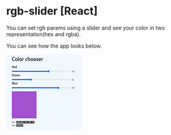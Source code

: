 # rgb-slider [React]

You can set rgb params using a slider and see your color in two representation(hex and rgba).

You can see how the app looks below.

![app picture](img/picture-app.png)
